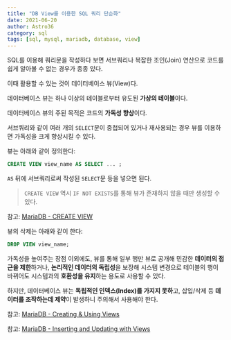 ```yaml
---
title: "DB View를 이용한 SQL 쿼리 단순화"
date: 2021-06-20
author: Astro36
category: sql
tags: [sql, mysql, mariadb, database, view]
---
```


SQL를 이용해 쿼리문을 작성하다 보면 서브쿼리나 복잡한 조인(Join) 연산으로 코드를 쉽게 알아볼 수 없는 경우가 종종 있다.

이때 활용할 수 있는 것이 데이터베이스 뷰(View)다.

데이터베이스 뷰는 하나 이상의 테이블로부터 유도된 **가상의 테이블**이다.

데이터베이스 뷰의 주된 목적은 코드의 **가독성 향상**이다.

서브쿼리와 같이 여러 개의 `SELECT`문이 중첩되어 있거나 재사용되는 경우 뷰를 이용하면 가독성을 크게 향상시킬 수 있다.

뷰는 아래와 같이 정의한다:

```sql
CREATE VIEW view_name AS SELECT ... ;
```

`AS` 뒤에 서브쿼리로써 작성된 `SELECT`문 등을 넣으면 된다.

> `CREATE VIEW` 역시 `IF NOT EXISTS`를 통해 뷰가 존재하지 않을 때만 생성할 수 있다.

참고: [MariaDB - CREATE VIEW](https://mariadb.com/kb/en/create-view/)

뷰의 삭제는 아래와 같이 한다:

```sql
DROP VIEW view_name;
```

가독성을 높여주는 장점 이외에도, 뷰를 통해 일부 행만 뷰로 공개해 민감한 **데이터의 접근을 제한**하거나, **논리적인 데이터의 독립성**을 보장해 시스템 변경으로 테이블의 행이 바뀌어도 시스템과의 **호환성을 유지**하는 용도로 사용할 수 있다.

하지만, 데이터베이스 뷰는 **독립적인 인덱스(Index)를 가지지 못하**고, 삽입/삭제 등 **데이터를 조작하는데 제약**이 발생하니 주의해서 사용해야 한다.

참고: [MariaDB - Creating & Using Views](https://mariadb.com/kb/en/creating-using-views/)

참고: [MariaDB - Inserting and Updating with Views](https://mariadb.com/kb/en/inserting-and-updating-with-views/)
